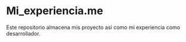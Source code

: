 # Mi_experiencia.me
Este repositorio almacena mis proyecto asi como mi experiencia como desarrollador.
